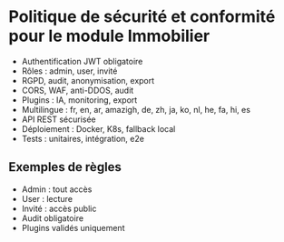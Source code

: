 # Politique de sécurité et conformité pour le module Immobilier

- Authentification JWT obligatoire
- Rôles : admin, user, invité
- RGPD, audit, anonymisation, export
- CORS, WAF, anti-DDOS, audit
- Plugins : IA, monitoring, export
- Multilingue : fr, en, ar, amazigh, de, zh, ja, ko, nl, he, fa, hi, es
- API REST sécurisée
- Déploiement : Docker, K8s, fallback local
- Tests : unitaires, intégration, e2e

## Exemples de règles
- Admin : tout accès
- User : lecture
- Invité : accès public
- Audit obligatoire
- Plugins validés uniquement
